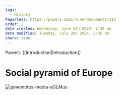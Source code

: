 ```yaml
---
tags:
  - History
Paperless: https://papers.aamira.me/documents/312
order: 2
date created: Wednesday, June 5th 2024, 2:34 am
date modified: Tuesday, July 2nd 2024, 5:45 am
share: true
---
```

  
Parent:: [[Introduction|Introduction]]  
  
# Social pyramid of Europe  
  
![qownnotes-media-aGLMus](https://xrgkyc5aexvkc7oh.public.blob.vercel-storage.com/vault/qownnotes-media-aGLMus-IjKZkqtkRLgJmnGRy5iyrSEI5mZHpi.png)  
